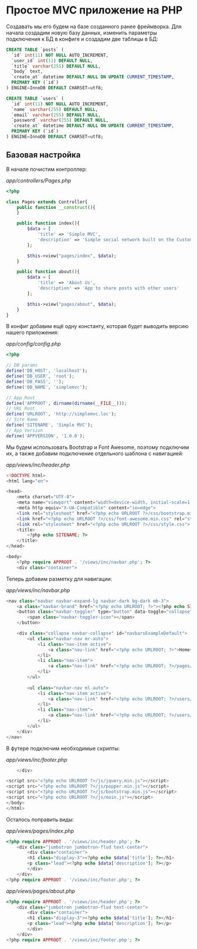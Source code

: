 # Простое MVC приложение на PHP

Создавать мы его будем на базе созданного ранее фреймворка. Для начала создадим новую базу данных, изменить параметры подключения к БД в конфиге и создадим две таблицы в БД:

```sql
CREATE TABLE `posts` (
  `id` int(11) NOT NULL AUTO_INCREMENT,
  `user_id` int(11) DEFAULT NULL,
  `title` varchar(255) DEFAULT NULL,
  `body` text,
  `create_at` datetime DEFAULT NULL ON UPDATE CURRENT_TIMESTAMP,
  PRIMARY KEY (`id`)
) ENGINE=InnoDB DEFAULT CHARSET=utf8;

CREATE TABLE `users` (
  `id` int(11) NOT NULL AUTO_INCREMENT,
  `name` varchar(255) DEFAULT NULL,
  `email` varchar(255) DEFAULT NULL,
  `password` varchar(255) DEFAULT NULL,
  `create_at` datetime DEFAULT NULL ON UPDATE CURRENT_TIMESTAMP,
  PRIMARY KEY (`id`)
) ENGINE=InnoDB DEFAULT CHARSET=utf8;
```

## Базовая настройка

В начале почистим контроллер:

*app/controllers/Pages.php*

```php
<?php

class Pages extends Controller{
    public function __construct(){
    }

    public function index(){
        $data = [
            'title' => 'Simple MVC',
            'description' => 'Simple social network built on the Custom PHP framework'
        ];

        $this->view("pages/index", $data);
    }

    public function about(){
        $data = [
            'title' => 'About Us',
            'description' => 'App to share posts with other users'
        ];

        $this->view("pages/about", $data);
    }
}
```

В конфиг добавим ещё одну константу, которая будет выводить версию нашего приложения:

*app/config/config.php*

```php
<?php

// DB params
define('DB_HOST', 'localhost');
define('DB_USER', 'root');
define('DB_PASS', '');
define('DB_NAME', 'simplemvc');

// App Root
define('APPROOT', dirname(dirname(__FILE__)));
// URL Root
define('URLROOT', 'http://simplemvc.loc');
// Site Name
define('SITENAME', 'Simple MVC');
// App Version
define('APPVERSION', '1.0.0');
```

Мы будем использовать Bootstrap и Font Awesome, поэтому подключим их, а также добавим подключение отдельного шаблона с навигацией:

*app/views/inc/header.php*

```php
<!DOCTYPE html>
<html lang="en">

<head>
    <meta charset="UTF-8">
    <meta name="viewport" content="width=device-width, initial-scale=1.0">
    <meta http-equiv="X-UA-Compatible" content="ie=edge">
    <link rel="stylesheet" href="<?php echo URLROOT ?>/css/bootstrap.min.css" rel="stylesheet">
    <link href="<?php echo URLROOT ?>/css/font-awesome.min.css" rel="stylesheet">
    <link rel="stylesheet" href="<?php echo URLROOT ?>/css/style.css">
    <title>
        <?php echo SITENAME; ?>
    </title>
</head>

<body>
    <?php require APPROOT . '/views/inc/navbar.php'; ?>
    <div class="container">
```

Теперь добавим разметку для навигации:

*app/views/inc/navbar.php*

```php
<nav class="navbar navbar-expand-lg navbar-dark bg-dark mb-3">
    <a class="navbar-brand" href="<?php echo URLROOT; ?>"><?php echo SITENAME; ?></a>
    <button class="navbar-toggler" type="button" data-toggle="collapse" data-target="#navbarsExampleDefault" aria-controls="navbarsExampleDefault" aria-expanded="false" aria-label="Toggle navigation">
        <span class="navbar-toggler-icon"></span>
    </button>

    <div class="collapse navbar-collapse" id="navbarsExampleDefault">
        <ul class="navbar-nav mr-auto">
            <li class="nav-item active">
                <a class="nav-link" href="<?php echo URLROOT; ?>">Home</a>
            </li>
            <li class="nav-item">
                <a class="nav-link" href="<?php echo URLROOT; ?>/pages/about">About</a>
            </li>
        </ul>
        
        <ul class="navbar-nav ml-auto">
            <li class="nav-item active">
                <a class="nav-link" href="<?php echo URLROOT; ?>/users/register">Register</a>
            </li>
            <li class="nav-item">
                <a class="nav-link" href="<?php echo URLROOT; ?>/users/login">Login</a>
            </li>
        </ul>
    </div>
</nav>
```

В футере подключим необходимые скрипты:

*app/views/inc/footer.php*

```php
    </div>

<script src="<?php echo URLROOT ?>/js/jquery.min.js"></script>
<script src="<?php echo URLROOT ?>/js/popper.min.js"></script>
<script src="<?php echo URLROOT ?>/js/bootstrap.min.js"></script>
<script src="<?php echo URLROOT ?>/js/main.js"></script>
</body>
</html>
```

Осталось поправить виды:

*app/views/pages/index.php*

```php
<?php require APPROOT . '/views/inc/header.php'; ?>
    <div class="jumbotron jumbotron-flud text-center">
        <div class="container">
        <h1 class="display-3"><?php echo $data['title']; ?></h1>
        <p class="lead"><?php echo $data['description']; ?></p>
        </div>
    </div> 
<?php require APPROOT . '/views/inc/footer.php'; ?>
```

*app/views/pages/about.php*

```php
<?php require APPROOT . '/views/inc/header.php'; ?>
    <div class="jumbotron jumbotron-flud text-center">
        <div class="container">
        <h1 class="display-3"><?php echo $data['title']; ?></h1>
        <p class="lead"><?php echo $data['description']; ?></p>
        </div>
    </div> 
<?php require APPROOT . '/views/inc/footer.php'; ?>
```